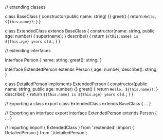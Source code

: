 // extending classes

class BaseClass {
    constructor(public name: string) {}
    greet() { return `Hello, ${this.name}!`; }
}

class ExtendedClass extends BaseClass {
    constructor(name: string, public age: number) { super(name); }
    describe() { return `${this.name} is ${this.age} years old.`; }
}

// extending interfaces

interface Person {
    name: string;
    greet(): string;
}

interface ExtendedPerson extends Person {
    age: number;
    describe(): string;
}

class DetailedPerson implements ExtendedPerson {
    constructor(public name: string, public age: number) {}
    greet() { return `Hello, ${this.name}!`; }
    describe() { return `${this.name} is ${this.age} years old.`; }
}

// Exporting a class
export class ExtendedClass extends BaseClass { ... }

// Exporting an interface
export interface ExtendedPerson extends Person { ... }

// importing
import { ExtendedClass } from './extended';
import { DetailedPerson } from './detailedPerson';
